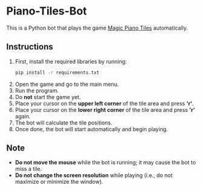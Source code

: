 # Piano-Tiles-Bot

This is a Python bot that plays the game [Magic Piano Tiles](https://www.gamesgames.com/game/magic-piano-tiles) automatically.

## Instructions
1. First, install the required libraries by running:
   ```sh
   pip install -r requirements.txt
   ```
2. Open the game and go to the main menu.
3. Run the program.
4. Do **not** start the game yet.
5. Place your cursor on the **upper left corner** of the tile area and press **'r'**.
6. Place your cursor on the **lower right corner** of the tile area and press **'r'** again.
7. The bot will calculate the tile positions.
8. Once done, the bot will start automatically and begin playing.

## Note
- **Do not move the mouse** while the bot is running; it may cause the bot to miss a tile.
- **Do not change the screen resolution** while playing (i.e., do not maximize or minimize the window).

